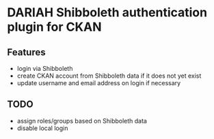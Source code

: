 DARIAH Shibboleth authentication plugin for CKAN
===================

Features
-------------------
- login via Shibboleth
- create CKAN account from Shibboleth data if it does not yet exist
- update username and email address on login if necessary

TODO
-------------------
- assign roles/groups based on Shibboleth data
- disable local login

